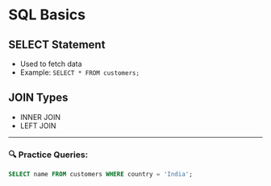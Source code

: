 # SQL Basics

## SELECT Statement
- Used to fetch data
- Example: `SELECT * FROM customers;`

## JOIN Types
- INNER JOIN
- LEFT JOIN

---

### 🔍 Practice Queries:
```sql
SELECT name FROM customers WHERE country = 'India';
